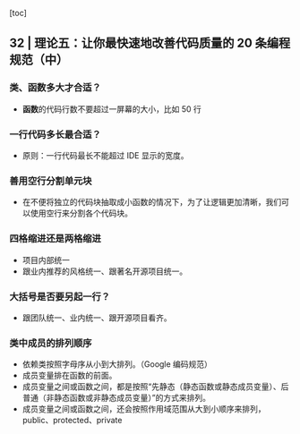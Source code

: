 [toc]

## 32 | 理论五：让你最快速地改善代码质量的 20 条编程规范（中）

### 类、函数多大才合适？

-   **函数**的代码行数不要超过一屏幕的大小，比如 50 行

### 一行代码多长最合适？

-   原则：一行代码最长不能超过 IDE 显示的宽度。

### 善用空行分割单元块

-   在不便将独立的代码块抽取成小函数的情况下，为了让逻辑更加清晰，我们可以使用空行来分割各个代码块。

### 四格缩进还是两格缩进

-   项目内部统一
-   跟业内推荐的风格统一、跟著名开源项目统一。

### 大括号是否要另起一行？

-   跟团队统一、业内统一、跟开源项目看齐。

### 类中成员的排列顺序

-   依赖类按照字母序从小到大排列。（Google 编码规范）
-   成员变量排在函数的前面。
-   成员变量之间或函数之间，都是按照“先静态（静态函数或静态成员变量）、后普通（非静态函数或非静态成员变量）”的方式来排列。
-   成员变量之间或函数之间，还会按照作用域范围从大到小顺序来排列，public、protected、private
